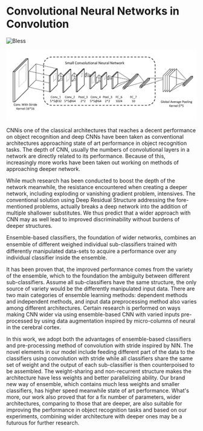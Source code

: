 # Convolutional Neural Networks in Convolution

![Bless](https://cdn.rawgit.com/LunaGao/BlessYourCodeTag/master/tags/ramen.svg)

![CNNIC](./cnnic.bmp)

CNNis one of the classical architectures that reaches a decent performance on object recognition and deep CNNs have been taken as conventional architectures approaching state of art performance in object recognition tasks.
The depth of CNN, usually the numbers of convolutional layers in a network are directly related to its performance.
Because of this, increasingly more works have been taken out working on methods of approaching deeper network. 

While much research has been conducted to boost the depth of the network meanwhile, the resistance encountered when creating a deeper network, including exploding or vanishing gradient problem, intensives. The conventional solution using Deep Residual Structure addressing the fore-mentioned problems, actually breaks a deep network into the addition of multiple shallower substitutes. We thus predict that a wider approach with CNN may as well lead to improved discriminability without burdens of deeper structures. 

Ensemble-based classifiers, the foundation of wider networks, combines an ensemble of different weighed individual sub-classiﬁers trained with differently manipulated data-sets to acquire a performance over any individual classifier inside the ensemble.

It has been proven that, the improved performance comes from the variety of the ensemble, which to the foundation the ambiguity between different sub-classifiers. 
Assume all sub-classifiers have the same structure, the only source of variety would be the differently manipulated input data. 
There are two main categories of ensemble learning methods: dependent methods and independent methods, and input data preprocessing method also varies among different architectures.
Certain research is performed on ways making CNN wider via using ensemble-based CNN with varied inputs pre-processed by using data augmentation inspired by micro-columns of neural in the cerebral cortex.

In this work, we adopt both the advantages of ensemble-based classifiers and pre-processing method of convolution with stride inspired by NIN.
The novel elements in our model include feeding different part of the data to the classifiers using convolution with stride while all classifiers share the same set of weight and the output of each sub-classifier is then counterpoised to be assembled.
The weight-sharing and non-recurrent structure  makes the architecture have less weights and better parallelizing ability.
Our brand new way of ensemble, which contains much less weights and smaller classifiers, has higher speed meanwhile state of art performance.
What's more, our work also proved that for a fix number of parameters, wider architectures, comparing to those that are deeper, are also suitable for improving the performance in object recognition tasks and based on our experiments, combining wider architecture with deeper ones may be a futurous for further research.
